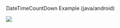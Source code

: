 DateTimeCountDown Example (java/android)

![](https://www.mediafire.com/convkey/f61f/8t6yea5f86y5ksr6g.jpg?size_id=4)
